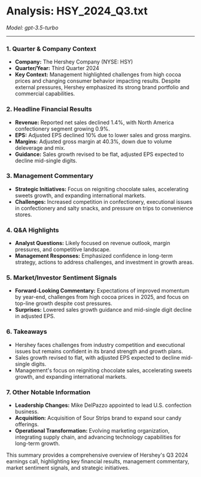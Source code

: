 # Analysis: HSY_2024_Q3.txt

*Model: gpt-3.5-turbo*

---

### 1. Quarter & Company Context
- **Company:** The Hershey Company (NYSE: HSY)
- **Quarter/Year:** Third Quarter 2024
- **Key Context:** Management highlighted challenges from high cocoa prices and changing consumer behavior impacting results. Despite external pressures, Hershey emphasized its strong brand portfolio and commercial capabilities.

### 2. Headline Financial Results
- **Revenue:** Reported net sales declined 1.4%, with North America confectionery segment growing 0.9%.
- **EPS:** Adjusted EPS declined 10% due to lower sales and gross margins.
- **Margins:** Adjusted gross margin at 40.3%, down due to volume deleverage and mix.
- **Guidance:** Sales growth revised to be flat, adjusted EPS expected to decline mid-single digits.

### 3. Management Commentary
- **Strategic Initiatives:** Focus on reigniting chocolate sales, accelerating sweets growth, and expanding international markets.
- **Challenges:** Increased competition in confectionery, executional issues in confectionery and salty snacks, and pressure on trips to convenience stores.

### 4. Q&A Highlights
- **Analyst Questions:** Likely focused on revenue outlook, margin pressures, and competitive landscape.
- **Management Responses:** Emphasized confidence in long-term strategy, actions to address challenges, and investment in growth areas.

### 5. Market/Investor Sentiment Signals
- **Forward-Looking Commentary:** Expectations of improved momentum by year-end, challenges from high cocoa prices in 2025, and focus on top-line growth despite cost pressures.
- **Surprises:** Lowered sales growth guidance and mid-single digit decline in adjusted EPS.

### 6. Takeaways
- Hershey faces challenges from industry competition and executional issues but remains confident in its brand strength and growth plans.
- Sales growth revised to flat, with adjusted EPS expected to decline mid-single digits.
- Management's focus on reigniting chocolate sales, accelerating sweets growth, and expanding international markets.

### 7. Other Notable Information
- **Leadership Changes:** Mike DelPazzo appointed to lead U.S. confection business.
- **Acquisition:** Acquisition of Sour Strips brand to expand sour candy offerings.
- **Operational Transformation:** Evolving marketing organization, integrating supply chain, and advancing technology capabilities for long-term growth.

This summary provides a comprehensive overview of Hershey's Q3 2024 earnings call, highlighting key financial results, management commentary, market sentiment signals, and strategic initiatives.